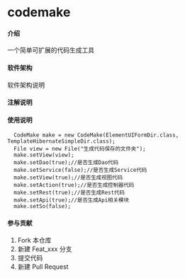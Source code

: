 # codemake

#### 介绍
一个简单可扩展的代码生成工具
#### 软件架构
软件架构说明


#### 注解说明


#### 使用说明

```
  CodeMake make = new CodeMake(ElementUIFormDir.class, TemplateHibernateSimpleDir.class);
  File view = new File("生成代码保存的文件夹");
  make.setView(view);
  make.setDao(true);//是否生成Dao代码
  make.setService(false);//是否生成Service代码
  make.setView(true);//是否生成视图代码
  make.setAction(true);//是否生成控制器代码
  make.setRest(true);//是否生成Rest代码
  make.setApi(true);//是否生成Api相关模块
  make.setSo(false);
```


#### 参与贡献

1.  Fork 本仓库
2.  新建 Feat_xxx 分支
3.  提交代码
4.  新建 Pull Request
